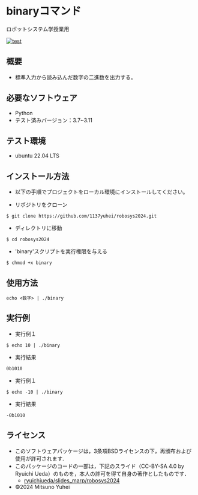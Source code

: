 # binaryコマンド
ロボットシステム学授業用

[![test](https://github.com/1137yuhei/robosys2024/actions/workflows/test.yml/badge.svg)](https://github.com/1137yuhei/robosys2024/actions/workflows/test.yml)

## 概要

- 標準入力から読み込んだ数字の二進数を出力する。


## 必要なソフトウェア

- Python
- テスト済みバージョン：3.7~3.11

## テスト環境

- ubuntu 22.04 LTS


## インストール方法

- 以下の手順でプロジェクトをローカル環境にインストールしてください。

- リポジトリをクローン
```
$ git clone https://github.com/1137yuhei/robosys2024.git
```
- ディレクトリに移動
```
$ cd robosys2024
```
- 'binary'スクリプトを実行権限を与える
```
$ chmod +x binary
```
## 使用方法
```
echo <数字> | ./binary
```
## 実行例

- 実行例１
```
$ echo 10 | ./binary
```
- 実行結果
```
0b1010
```
- 実行例１
```
$ echo -10 | ./binary
```
- 実行結果
```
-0b1010
```

## ライセンス
- このソフトウェアパッケージは，3条項BSDライセンスの下，再頒布および使用が許可されます.
- このパッケージのコードの一部は，下記のスライド（CC-BY-SA 4.0 by Ryuichi Ueda）のものを，本人の許可を得て自身の著作としたものです．
    - [ryuichiueda/slides_marp/robosys2024](https://github.com/ryuichiueda/slides_marp/tree/master/robosys2024)
- ©2024 Mitsuno Yuhei
